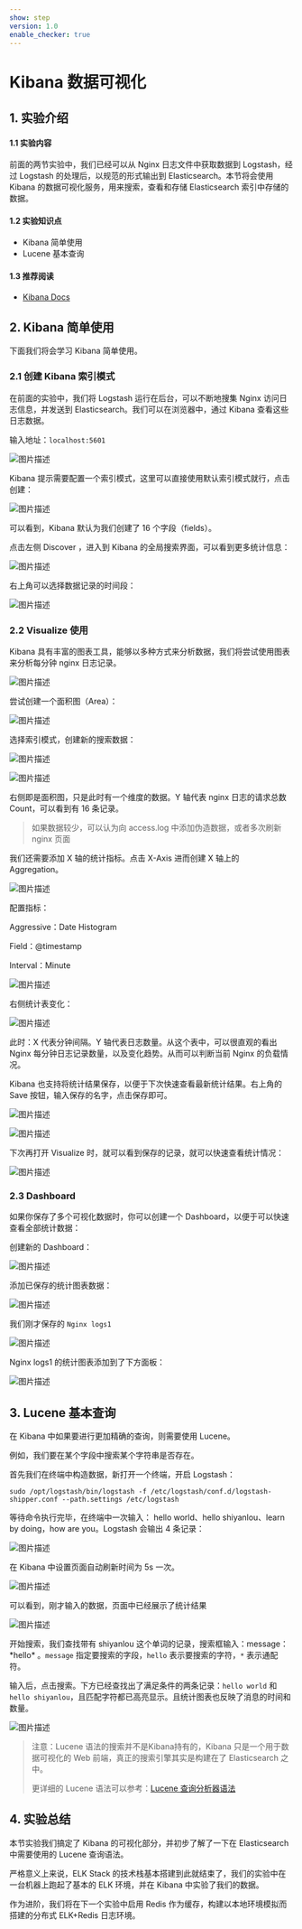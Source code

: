 ```yaml
---
show: step
version: 1.0
enable_checker: true
---
```

# Kibana 数据可视化

## 1. 实验介绍

#### 1.1 实验内容

前面的两节实验中，我们已经可以从 Nginx 日志文件中获取数据到 Logstash，经过 Logstash 的处理后，以规范的形式输出到 Elasticsearch。本节将会使用 Kibana 的数据可视化服务，用来搜索，查看和存储 Elasticsearch 索引中存储的数据。

#### 1.2 实验知识点

* Kibana 简单使用
* Lucene 基本查询

#### 1.3 推荐阅读

* [Kibana Docs](https://www.elastic.co/guide/en/kibana/current/getting-started.html)

## 2. Kibana 简单使用

下面我们将会学习 Kibana 简单使用。

### 2.1 创建 Kibana 索引模式

在前面的实验中，我们将 Logstash 运行在后台，可以不断地搜集 Nginx 访问日志信息，并发送到 Elasticsearch。我们可以在浏览器中，通过 Kibana 查看这些日志数据。

输入地址：`localhost:5601`

![图片描述](https://dn-simplecloud.shiyanlou.com/uid/108299/1516878787892.png-wm)

Kibana 提示需要配置一个索引模式，这里可以直接使用默认索引模式就行，点击创建：

![图片描述](https://dn-simplecloud.shiyanlou.com/uid/108299/1516878991588.png-wm)

可以看到，Kibana 默认为我们创建了 16 个字段（fields）。

点击左侧 Discover ，进入到 Kibana 的全局搜索界面，可以看到更多统计信息：

![图片描述](https://dn-simplecloud.shiyanlou.com/uid/108299/1516891204779.png-wm)

右上角可以选择数据记录的时间段：

![图片描述](https://dn-simplecloud.shiyanlou.com/uid/108299/1516891294824.png-wm)

### 2.2 Visualize 使用

Kibana 具有丰富的图表工具，能够以多种方式来分析数据，我们将尝试使用图表来分析每分钟 nginx 日志记录。

![图片描述](https://dn-simplecloud.shiyanlou.com/uid/108299/1516891809578.png-wm)

尝试创建一个面积图（Area）：

![图片描述](https://dn-simplecloud.shiyanlou.com/uid/108299/1516893206595.png-wm)

选择索引模式，创建新的搜索数据：

![图片描述](https://dn-simplecloud.shiyanlou.com/uid/108299/1516893213425.png-wm)

![图片描述](https://dn-simplecloud.shiyanlou.com/uid/108299/1516893199725.png-wm)

右侧即是面积图，只是此时有一个维度的数据。Y 轴代表 nginx 日志的请求总数 Count，可以看到有 16 条记录。

> 如果数据较少，可以认为向 access.log 中添加伪造数据，或者多次刷新 nginx 页面

我们还需要添加 X 轴的统计指标。点击 X-Axis 进而创建 X 轴上的 Aggregation。

![图片描述](https://dn-simplecloud.shiyanlou.com/uid/108299/1516893966951.png-wm)

配置指标：

Aggressive：Date Histogram

Field：@timestamp

Interval：Minute

![图片描述](https://dn-simplecloud.shiyanlou.com/uid/108299/1516893974043.png-wm)

右侧统计表变化：

![图片描述](https://dn-simplecloud.shiyanlou.com/uid/108299/1516893980084.png-wm)

此时：X 代表分钟间隔。Y 轴代表日志数量。从这个表中，可以很直观的看出 Nginx 每分钟日志记录数量，以及变化趋势。从而可以判断当前 Nginx 的负载情况。

Kibana 也支持将统计结果保存，以便于下次快速查看最新统计结果。右上角的 Save 按钮，输入保存的名字，点击保存即可。

![图片描述](https://dn-simplecloud.shiyanlou.com/uid/108299/1516894665907.png-wm)

![图片描述](https://dn-simplecloud.shiyanlou.com/uid/108299/1516894671182.png-wm)

下次再打开 Visualize 时，就可以看到保存的记录，就可以快速查看统计情况：

![图片描述](https://dn-simplecloud.shiyanlou.com/uid/108299/1516894659061.png-wm)

### 2.3 Dashboard

如果你保存了多个可视化数据时，你可以创建一个 Dashboard，以便于可以快速查看全部统计数据：

创建新的 Dashboard：

![图片描述](https://dn-simplecloud.shiyanlou.com/uid/108299/1516895786766.png-wm)

添加已保存的统计图表数据：

![图片描述](https://dn-simplecloud.shiyanlou.com/uid/108299/1516895775932.png-wm)

我们刚才保存的 `Nginx logs1`

![图片描述](https://dn-simplecloud.shiyanlou.com/uid/108299/1516895781381.png-wm)

Nginx logs1 的统计图表添加到了下方面板：

![图片描述](https://dn-simplecloud.shiyanlou.com/uid/108299/1516895767858.png-wm)

## 3. Lucene 基本查询

在 Kibana 中如果要进行更加精确的查询，则需要使用 Lucene。

例如，我们要在某个字段中搜索某个字符串是否存在。

首先我们在终端中构造数据，新打开一个终端，开启 Logstash：

```
sudo /opt/logstash/bin/logstash -f /etc/logstash/conf.d/logstash-shipper.conf --path.settings /etc/logstash
```

等待命令执行完毕，在终端中一次输入： hello world、hello shiyanlou、learn by doing，how are you。Logstash 会输出 4 条记录：

![图片描述](https://dn-simplecloud.shiyanlou.com/uid/108299/1516930462308.png-wm)

在 Kibana 中设置页面自动刷新时间为 5s 一次。

![图片描述](https://dn-simplecloud.shiyanlou.com/uid/108299/1516930615333.png-wm)

可以看到，刚才输入的数据，页面中已经展示了统计结果

![图片描述](https://dn-simplecloud.shiyanlou.com/uid/108299/1516930609527.png-wm)

开始搜索，我们查找带有 shiyanlou 这个单词的记录，搜索框输入：message：\*hello* 。`message` 指定要搜索的字段，`hello` 表示要搜索的字符，`*` 表示通配符。

输入后，点击搜索。下方已经查找出了满足条件的两条记录：`hello world` 和 `hello shiyanlou`，且匹配字符都已高亮显示。且统计图表也反映了消息的时间和数量。

![图片描述](https://dn-simplecloud.shiyanlou.com/uid/108299/1516930689851.png-wm)

> 注意：Lucene 语法的搜索并不是Kibana持有的，Kibana 只是一个用于数据可视化的 Web 前端，真正的搜索引擎其实是构建在了 Elasticsearch 之中。
>
> 更详细的 Lucene 语法可以参考：[Lucene 查询分析器语法](https://lucene.apache.org/core/2_9_4/queryparsersyntax.html)

## 4. 实验总结

本节实验我们搞定了 Kibana 的可视化部分，并初步了解了一下在 Elasticsearch 中需要使用的 Lucene 查询语法。

严格意义上来说，ELK Stack 的技术栈基本搭建到此就结束了，我们的实验中在一台机器上跑起了基本的 ELK 环境，并在 Kibana 中实验了我们的数据。

作为进阶，我们将在下一个实验中启用 Redis 作为缓存，构建以本地环境模拟而搭建的分布式 ELK+Redis 日志环境。
